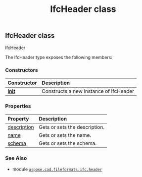 ﻿---
title: IfcHeader class
second_title: Aspose.CAD for Python via .NET API References
description: 
type: docs
weight: 50
url: /aspose.cad.fileformats.ifc.header/ifcheader/
is_root: false
---

## IfcHeader class

IfcHeader



The IfcHeader type exposes the following members:

### Constructors
| Constructor | Description |
| :- | :- |
| [__init__](/cad/python-net/aspose.cad.fileformats.ifc.header/ifcheader/__init__/#System.Collections.Generic.List<IIfcHeaderItem>) | Constructs a new instance of IfcHeader |


### Properties
| Property | Description |
| :- | :- |
| [description](/cad/python-net/aspose.cad.fileformats.ifc.header/ifcheader/description) | Gets or sets the description. |
| [name](/cad/python-net/aspose.cad.fileformats.ifc.header/ifcheader/name) | Gets or sets the name. |
| [schema](/cad/python-net/aspose.cad.fileformats.ifc.header/ifcheader/schema) | Gets or sets the schema. |



### See Also
* module [`aspose.cad.fileformats.ifc.header`](..)
